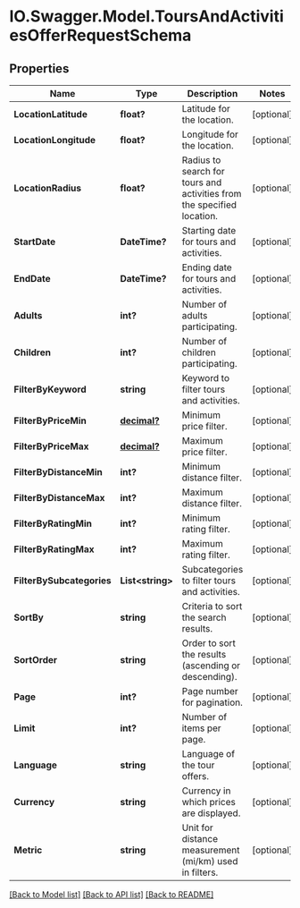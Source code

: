 # IO.Swagger.Model.ToursAndActivitiesOfferRequestSchema
## Properties

Name | Type | Description | Notes
------------ | ------------- | ------------- | -------------
**LocationLatitude** | **float?** | Latitude for the location. | [optional] 
**LocationLongitude** | **float?** | Longitude for the location. | [optional] 
**LocationRadius** | **float?** | Radius to search for tours and activities from the specified location. | [optional] 
**StartDate** | **DateTime?** | Starting date for tours and activities. | [optional] 
**EndDate** | **DateTime?** | Ending date for tours and activities. | [optional] 
**Adults** | **int?** | Number of adults participating. | [optional] 
**Children** | **int?** | Number of children participating. | [optional] 
**FilterByKeyword** | **string** | Keyword to filter tours and activities. | [optional] 
**FilterByPriceMin** | [**decimal?**](BigDecimal.md) | Minimum price filter. | [optional] 
**FilterByPriceMax** | [**decimal?**](BigDecimal.md) | Maximum price filter. | [optional] 
**FilterByDistanceMin** | **int?** | Minimum distance filter. | [optional] 
**FilterByDistanceMax** | **int?** | Maximum distance filter. | [optional] 
**FilterByRatingMin** | **int?** | Minimum rating filter. | [optional] 
**FilterByRatingMax** | **int?** | Maximum rating filter. | [optional] 
**FilterBySubcategories** | **List&lt;string&gt;** | Subcategories to filter tours and activities. | [optional] 
**SortBy** | **string** | Criteria to sort the search results. | [optional] 
**SortOrder** | **string** | Order to sort the results (ascending or descending). | [optional] 
**Page** | **int?** | Page number for pagination. | [optional] 
**Limit** | **int?** | Number of items per page. | [optional] 
**Language** | **string** | Language of the tour offers. | [optional] 
**Currency** | **string** | Currency in which prices are displayed. | [optional] 
**Metric** | **string** | Unit for distance measurement (mi/km) used in filters. | [optional] 

[[Back to Model list]](../README.md#documentation-for-models) [[Back to API list]](../README.md#documentation-for-api-endpoints) [[Back to README]](../README.md)

